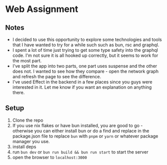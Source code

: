 # Web Assignment

## Notes
* I decided to use this opportunity to explore some technologies and tools that I have wanted to try for a while such such as bun, rsc and graphql.
* I spent a lot of time just trying to get some type safety into the graphql code. I'm not sure it is all hooked up correctly, but it seems to work for the most part.
* I've split the app into two parts, one part uses suspense and the other does not. I wanted to see how they compare - open the network graph and refresh the page to see the difference.
* I've used Effect in the backend in a few places since you guys were interested in it. Let me know if you want an explanation on anything there.


## Setup
1. Clone the repo
2. If you use nix flakes or have bun installed, you are good to go - otherwise you can either install bun or do a find and replace in the package.json file to replace `bun` with `pnpm` or `yarn` or whatever package manager you use.
3. install deps
4. run `bun dev` or `bun run build && bun run start` to start the server
5. open the browser to `localhost:3000`